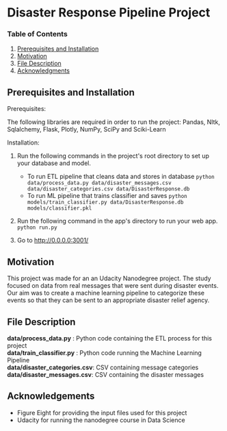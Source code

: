 # Disaster Response Pipeline Project

### Table of Contents

1. [Prerequisites and Installation](#Prerequisites)
2. [Motivation](#motivation)
3. [File Description](#files)
4. [Acknowledgments](#licensing)

## Prerequisites and Installation <a name="Prerequisites"></a>

Prerequisites:

The following libraries are required in order to run the project: Pandas, Nltk, Sqlalchemy, Flask, Plotly, NumPy, SciPy and Sciki-Learn

Installation:

1. Run the following commands in the project's root directory to set up your database and model.

    - To run ETL pipeline that cleans data and stores in database
        `python data/process_data.py data/disaster_messages.csv data/disaster_categories.csv data/DisasterResponse.db`
    - To run ML pipeline that trains classifier and saves
        `python models/train_classifier.py data/DisasterResponse.db models/classifier.pkl`

2. Run the following command in the app's directory to run your web app.
    `python run.py`

3. Go to http://0.0.0.0:3001/

## Motivation <a name="motivation"></a>

This project was made for an an Udacity Nanodegree project. The study focused on data from real messages that were sent during disaster events. Our aim was to create a machine learning pipeline to categorize these events so that they can be sent to an appropriate disaster relief agency.

## File Description <a name="files"></a>

**data/process_data.py** : Python code containing the ETL process for this project </br>
**data/train_classifier.py** : Python code running the Machine Learning Pipeline </br>
**data/disaster_categories.csv**: CSV containing message categories </br>
**data/disaster_messages.csv**: CSV containing the disaster messages </br>

## Acknowledgements<a name="licensing"></a>
- Figure Eight for providing the input files used for this project
- Udacity for running the nanodegree course in Data Science
